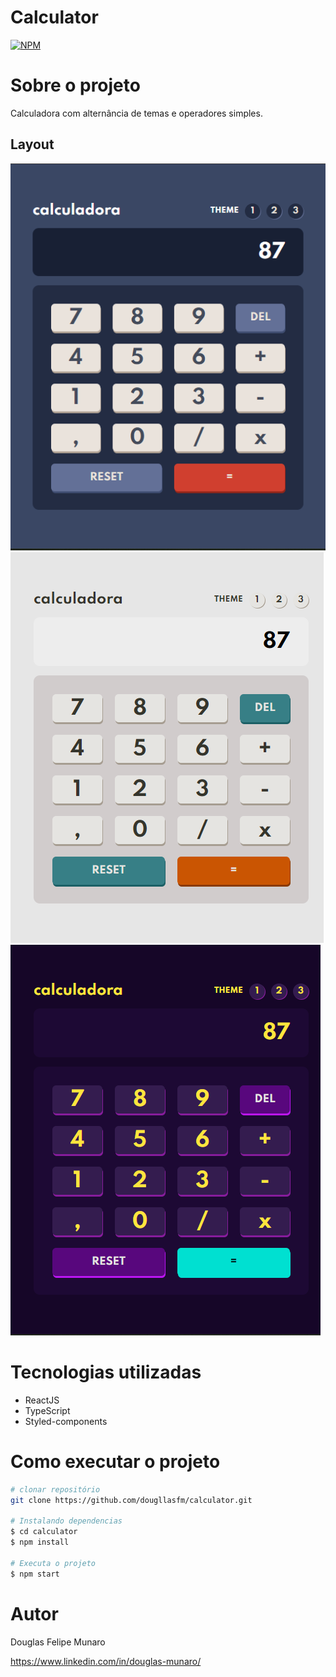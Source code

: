 # Calculator
[![NPM](https://img.shields.io/npm/l/react)](https://github.com/dougllasfm/calculator/blob/main/LICENSE) 

# Sobre o projeto

Calculadora com alternância de temas e operadores simples.

## Layout 
![Thema1](https://github.com/dougllasfm/calculator/blob/main/src/assets/Theme1.PNG)
![Thema2](https://github.com/dougllasfm/calculator/blob/main/src/assets/Theme2.PNG)
![Thema3](https://github.com/dougllasfm/calculator/blob/main/src/assets/Theme3.PNG)

# Tecnologias utilizadas
- ReactJS
- TypeScript
- Styled-components
# Como executar o projeto

```bash
# clonar repositório
git clone https://github.com/dougllasfm/calculator.git

# Instalando dependencias
$ cd calculator
$ npm install

# Executa o projeto
$ npm start
```

# Autor

Douglas Felipe Munaro

https://www.linkedin.com/in/douglas-munaro/
